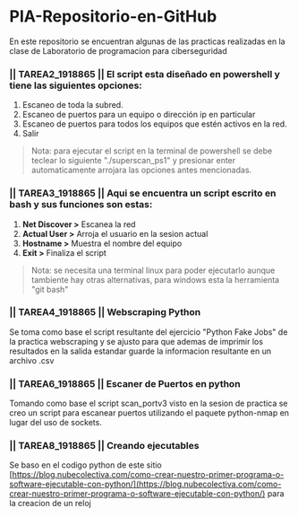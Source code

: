 # PIA-Repositorio-en-GitHub

En este repositorio se encuentran algunas de las practicas realizadas en la clase de Laboratorio de programacion para ciberseguridad

### || TAREA2_1918865 || El script esta diseñado en powershell y tiene las siguientes opciones:
1. Escaneo de toda la subred.
2. Escaneo de puertos para un equipo o dirección ip en particular
3. Escaneo de puertos para todos los equipos que estén activos en la red.
4. Salir
> Nota: para ejecutar el script en la terminal de powershell se debe teclear lo siguiente "./superscan_ps1" y presionar enter automaticamente arrojara las opciones antes mencionadas.

### || TAREA3_1918865 || Aqui se encuentra un script escrito en bash y sus funciones son estas:
1. **Net Discover >** Escanea la red
3. **Actual User >** Arroja el usuario en la sesion actual
4. **Hostname >** Muestra el nombre del equipo
5. **Exit >** Finaliza el script
> Nota: se necesita una terminal linux para poder ejecutarlo aunque tambiente hay otras alternativas, para windows esta la herramienta "git bash"

### || TAREA4_1918865 || Webscraping Python
Se toma como base el script resultante del ejercicio "Python Fake Jobs" de la practica webscraping y se ajusto para que ademas de imprimir los resultados en la salida estandar guarde la informacion resultante en un archivo .csv

### || TAREA6_1918865 || Escaner de Puertos en python
Tomando como base el script scan_portv3 visto en la sesion de practica se creo un script para escanear puertos utilizando el paquete python-nmap en lugar del uso de sockets.

### || TAREA8_1918865 || Creando ejecutables
Se baso en el codigo python de este sitio [https://blog.nubecolectiva.com/como-crear-nuestro-primer-programa-o-software-ejecutable-con-python/](https://blog.nubecolectiva.com/como-crear-nuestro-primer-programa-o-software-ejecutable-con-python/)
para la creacion de un reloj
